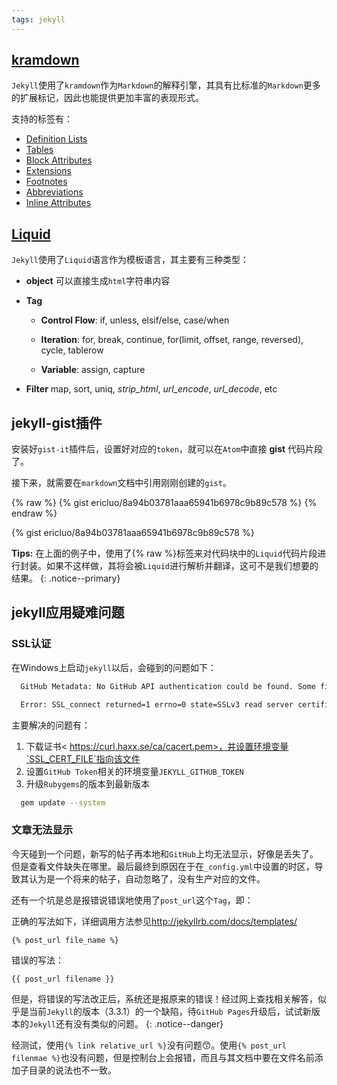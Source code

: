 ```yaml
---
tags: jekyll
---
```


## [kramdown](https://kramdown.gettalong.org/quickref.html)

`Jekyll`使用了`kramdown`作为`Markdown`的解释引擎，其具有比标准的`Markdown`更多的扩展标记，因此也能提供更加丰富的表现形式。

支持的标签有：

- [Definition Lists](https://kramdown.gettalong.org/syntax.html#definition-lists)
- [Tables](https://kramdown.gettalong.org/syntax.html#tables)
- [Block Attributes](https://kramdown.gettalong.org/syntax.html#block-ials)
- [Extensions](https://kramdown.gettalong.org/syntax.html#extensions)
- [Footnotes](https://kramdown.gettalong.org/syntax.html#footnotes)
- [Abbreviations](https://kramdown.gettalong.org/syntax.html#abbreviations)
- [Inline Attributes](https://kramdown.gettalong.org/syntax.html#span-ials)

## [Liquid](https://shopify.github.io/liquid/)

`Jekyll`使用了`Liquid`语言作为模板语言，其主要有三种类型：

- **object** 可以直接生成`html`字符串内容

- **Tag**

  - **Control Flow**: if, unless, elsif/else, case/when

  - **Iteration**: for, break, continue, for(limit, offset, range, reversed), cycle, tablerow

  - **Variable**: assign, capture

- **Filter** map, sort, uniq, *strip_html*, *url_encode*, *url_decode*, etc


## jekyll-gist插件

安装好`gist-it`插件后，设置好对应的`token`，就可以在`Atom`中直接 **gist** 代码片段了。

接下来，就需要在`markdown`文档中引用刚刚创建的`gist`。

{% raw %}
  {% gist ericluo/8a94b03781aaa65941b6978c9b89c578 %}
{% endraw %}

{% gist ericluo/8a94b03781aaa65941b6978c9b89c578 %}

**Tips:** 在上面的例子中，使用了{% raw %}标签来对代码块中的`Liquid`代码片段进行封装。如果不这样做，其将会被`Liquid`进行解析并翻译，这可不是我们想要的结果。
 {: .notice--primary}

## jekyll应用疑难问题

### SSL认证

在Windows上启动`jekyll`以后，会碰到的问题如下：

```bash
  GitHub Metadata: No GitHub API authentication could be found. Some fields may be missing or have incorrect data.
```

```bash
  Error: SSL_connect returned=1 errno=0 state=SSLv3 read server certificate B: certificate verify failed
```

主要解决的问题有：

1. 下载证书< https://curl.haxx.se/ca/cacert.pem>，并设置环境变量`SSL_CERT_FILE`指向该文件
2. 设置`GitHub Token`相关的环境变量`JEKYLL_GITHUB_TOKEN`
3. 升级`Rubygems`的版本到最新版本

```bash
  gem update --system
```

### 文章无法显示

今天碰到一个问题，新写的帖子再本地和`GitHub`上均无法显示，好像是丢失了。但是查看文件缺失在哪里。最后最终到原因在于在`_config.yml`中设置的时区，导致其认为是一个将来的帖子，自动忽略了，没有生产对应的文件。

还有一个坑是总是报错说错误地使用了`post_url`这个`Tag`，即：

正确的写法如下，详细调用方法参见<http://jekyllrb.com/docs/templates/>

    {% post_url file_name %}

错误的写法：

    {{ post_url filename }}

但是，将错误的写法改正后，系统还是报原来的错误！经过网上查找相关解答，似乎是当前`Jekyll`的版本（3.3.1）的一个缺陷，待`GitHub Pages`升级后，试试新版本的`Jekyll`还有没有类似的问题。
{: .notice--danger}

经测试，使用`{% link relative_url %}`没有问题:kissing_smiling_eyes:。使用`{% post_url filenmae %}`也没有问题，但是控制台上会报错，而且与其文档中要在文件名前添加子目录的说法也不一致。
